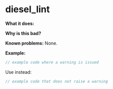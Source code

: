 # diesel_lint

**What it does:**

**Why is this bad?**

**Known problems:** None.

**Example:**

```rust
// example code where a warning is issued
```
Use instead:
```rust
// example code that does not raise a warning
```

